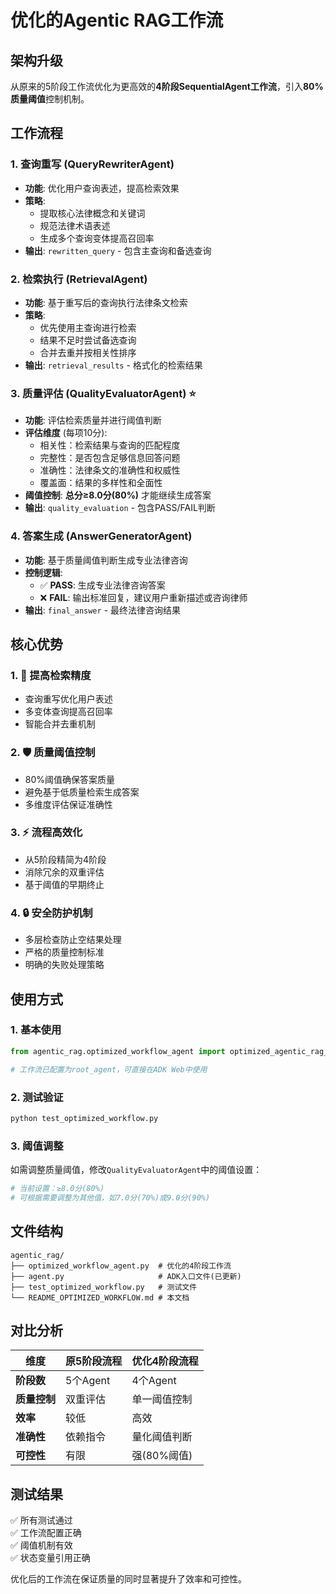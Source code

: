 # 优化的Agentic RAG工作流

## 架构升级

从原来的5阶段工作流优化为更高效的**4阶段SequentialAgent工作流**，引入**80%质量阈值**控制机制。

## 工作流程

### 1. 查询重写 (QueryRewriterAgent)
- **功能**: 优化用户查询表述，提高检索效果
- **策略**: 
  - 提取核心法律概念和关键词
  - 规范法律术语表述
  - 生成多个查询变体提高召回率
- **输出**: `rewritten_query` - 包含主查询和备选查询

### 2. 检索执行 (RetrievalAgent)
- **功能**: 基于重写后的查询执行法律条文检索
- **策略**:
  - 优先使用主查询进行检索
  - 结果不足时尝试备选查询
  - 合并去重并按相关性排序
- **输出**: `retrieval_results` - 格式化的检索结果

### 3. 质量评估 (QualityEvaluatorAgent) ⭐
- **功能**: 评估检索质量并进行阈值判断
- **评估维度** (每项10分):
  - 相关性：检索结果与查询的匹配程度
  - 完整性：是否包含足够信息回答问题
  - 准确性：法律条文的准确性和权威性
  - 覆盖面：结果的多样性和全面性
- **阈值控制**: **总分≥8.0分(80%)** 才能继续生成答案
- **输出**: `quality_evaluation` - 包含PASS/FAIL判断

### 4. 答案生成 (AnswerGeneratorAgent)
- **功能**: 基于质量阈值判断生成专业法律咨询
- **控制逻辑**:
  - ✅ **PASS**: 生成专业法律咨询答案
  - ❌ **FAIL**: 输出标准回复，建议用户重新描述或咨询律师
- **输出**: `final_answer` - 最终法律咨询结果

## 核心优势

### 1. 🎯 **提高检索精度**
- 查询重写优化用户表述
- 多变体查询提高召回率
- 智能合并去重机制

### 2. 🛡️ **质量阈值控制**
- 80%阈值确保答案质量
- 避免基于低质量检索生成答案
- 多维度评估保证准确性

### 3. ⚡ **流程高效化**
- 从5阶段精简为4阶段
- 消除冗余的双重评估
- 基于阈值的早期终止

### 4. 🔒 **安全防护机制**
- 多层检查防止空结果处理
- 严格的质量控制标准
- 明确的失败处理策略

## 使用方式

### 1. 基本使用
```python
from agentic_rag.optimized_workflow_agent import optimized_agentic_rag_workflow

# 工作流已配置为root_agent，可直接在ADK Web中使用
```

### 2. 测试验证
```bash
python test_optimized_workflow.py
```

### 3. 阈值调整
如需调整质量阈值，修改`QualityEvaluatorAgent`中的阈值设置：
```python
# 当前设置：≥8.0分(80%)
# 可根据需要调整为其他值，如7.0分(70%)或9.0分(90%)
```

## 文件结构

```
agentic_rag/
├── optimized_workflow_agent.py  # 优化的4阶段工作流
├── agent.py                     # ADK入口文件(已更新)
├── test_optimized_workflow.py   # 测试文件
└── README_OPTIMIZED_WORKFLOW.md # 本文档
```

## 对比分析

| 维度 | 原5阶段流程 | 优化4阶段流程 |
|------|-------------|---------------|
| **阶段数** | 5个Agent | 4个Agent |
| **质量控制** | 双重评估 | 单一阈值控制 |
| **效率** | 较低 | 高效 |
| **准确性** | 依赖指令 | 量化阈值判断 |
| **可控性** | 有限 | 强(80%阈值) |

## 测试结果

✅ 所有测试通过  
✅ 工作流配置正确  
✅ 阈值机制有效  
✅ 状态变量引用正确  

优化后的工作流在保证质量的同时显著提升了效率和可控性。
